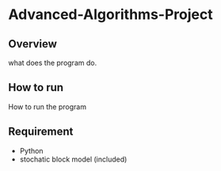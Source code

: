# Advanced-Algorithms-Project

## Overview
what does the program do.

## How to run
How to run the program

## Requirement

* Python
* stochatic block model (included)
